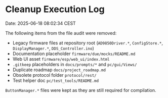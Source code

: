 # Cleanup Execution Log
Date: 2025-06-18 08:02:34 CEST

The following items from the file audit were removed:
- Legacy firmware files at repository root (`AD9850Driver.*`, `ConfigStore.*`, `DisplayManager.*`, `DDS_Controller.ino`)
- Documentation placeholder `firmware/due/mocks/README.md`
- Web UI asset `firmware/esp/web_ui/index.html`
- `.gitkeep` placeholders in `docs/prompts/*` and `pc/gui/Views/`
- Duplicate roadmap `docs/project_roadmap.md`
- Obsolete protocol folder `protocol/rest/`
- Test helper doc `pc/test_tools/README.md`

`ButtonManager.*` files were kept as they are still required for compilation.
